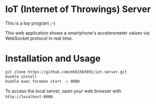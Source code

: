 # IoT (Internet of Throwings) Server

This is a toy program ;-)

This web application shows a smartphone's accelerometer values via WebSocket protocol  in real time.

# Installation and Usage

```bash
git clone https://github.com/mh61503891/iot-server.git
bundle install
bundle exec foreman start -p 8080
```

To access the local server, open your web browser with `http://localhost:8080`.
